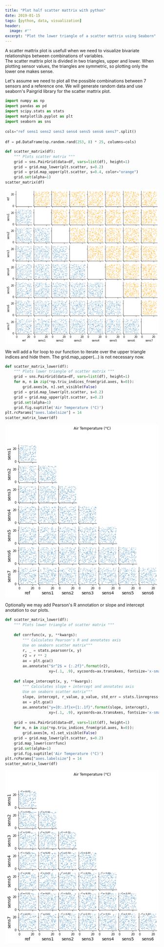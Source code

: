 ```yaml
---
title: "Plot half scatter mattrix with python"
date: 2019-01-15
tags: [python, data, visualization]
header:
  image: #""
excerpt: "Plot the lower triangle of a scatter mattrix using Seaborn"
---
```


A scatter mattrix plot is usefull when we need to visualize bivariate relationships between combinations of variables.  
The scatter mattrix plot is divided in two triangles, upper and lower. When plotting sensor values, the triangles are symmetric, so plotting only the lower one makes sense.

Let's assume we need to plot all the possible combinations between 7 sensors and a reference one. We will generate random data and use seaborn's Pairgrid library for the scatter mattrix plot.


```python
import numpy as np
import pandas as pd
import scipy.stats as stats
import matplotlib.pyplot as plt
import seaborn as sns

cols="ref sens1 sens2 sens3 sens4 sens5 sens6 sens7".split()

df = pd.DataFrame(np.random.rand(253, 8) * 25, columns=cols)
```


```python
def scatter_matrix(df):
    """ Plots scatter matrix """
    grid = sns.PairGrid(data=df, vars=list(df), height=1)
    grid = grid.map_lower(plt.scatter, s=0.2)
    grid = grid.map_upper(plt.scatter, s=0.4, color="orange")
    grid.set(alpha=1)
scatter_matrix(df)
```


![png](/images/Scatter-matrix-lower/output_2_0.png)


We will add a for loop to our function to iterate over the upper triangle indices and hide them. The grid.map_upper(...) is not necessary now.


```python
def scatter_matrix_lower(df):
    """ Plots lower triangle of scatter matrix """
    grid = sns.PairGrid(data=df, vars=list(df), height=1)
    for m, n in zip(*np.triu_indices_from(grid.axes, k=0)):
        grid.axes[m, n].set_visible(False)
    grid = grid.map_lower(plt.scatter, s=0.2)
    grid = grid.map_upper(plt.scatter, s=0.2)
    grid.set(alpha=1)
    grid.fig.suptitle('Air Temperature (°C)')
plt.rcParams["axes.labelsize"] = 14
scatter_matrix_lower(df)
```


![png](/images/Scatter-matrix-lower/output_4_0.png)


Optionally we may add Pearson's R annotation or slope and intercept anotation to our plots.


```python
def scatter_matrix_lower(df):
    """ Plots lower triangle of scatter matrix """

    def corrfunc(x, y, **kwargs):
        """ Calculates Pearson's R and annotates axis
        Use on seaborn scatter matrix"""
        r, _ = stats.pearsonr(x, y)
        r2 = r ** 2
        ax = plt.gca()
        ax.annotate("$r^2$ = {:.2f}".format(r2),
                    xy=(.1, .9), xycoords=ax.transAxes, fontsize='x-small')

    def slope_intercept(x, y, **kwargs):
        """ Calculates slope + intercept and annotates axis
        Use on seaborn scatter matrix"""
        slope, intercept, r_value, p_value, std_err = stats.linregress(x, y)
        ax = plt.gca()
        ax.annotate("y={0:.1f}x+{1:.1f}".format(slope, intercept),
                    xy=(.1, .9), xycoords=ax.transAxes, fontsize='x-small')

    grid = sns.PairGrid(data=df, vars=list(df), height=1)
    for m, n in zip(*np.triu_indices_from(grid.axes, k=0)):
        grid.axes[m, n].set_visible(False)
    grid = grid.map_lower(plt.scatter, s=0.2)
    grid.map_lower(corrfunc)
    grid.set(alpha=1)
    grid.fig.suptitle('Air Temperature (°C)')
plt.rcParams["axes.labelsize"] = 14
scatter_matrix_lower(df)
```


![png](/images/Scatter-matrix-lower/output_6_0.png)
